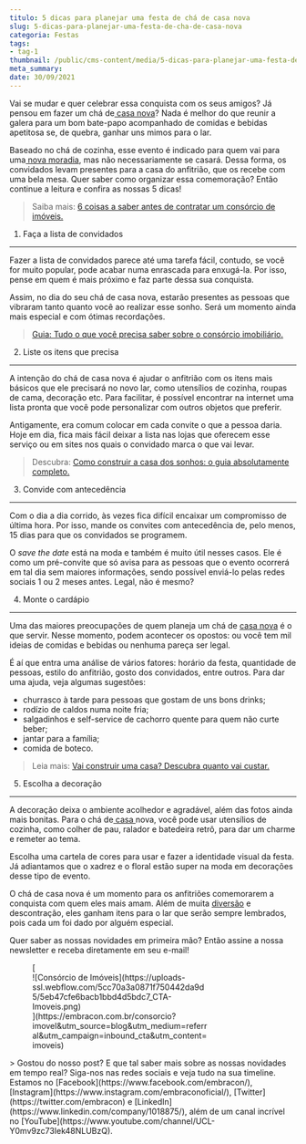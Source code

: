 ```yaml
---
titulo: 5 dicas para planejar uma festa de chá de casa nova
slug: 5-dicas-para-planejar-uma-festa-de-cha-de-casa-nova
categoria: Festas
tags:
- tag-1
thumbnail: /public/cms-content/media/5-dicas-para-planejar-uma-festa-de-cha-de-casa-nova.jpg
meta_summary: 
date: 30/09/2021
---
```

Vai se mudar e quer celebrar essa conquista com os seus amigos? Já pensou em fazer um chá de[ casa nova](https://www.embracon.com.br/blog/5-coisas-que-voce-precisa-saber-para-construir-uma-casa)? Nada é melhor do que reunir a galera para um bom bate-papo acompanhado de comidas e bebidas apetitosa se, de quebra, ganhar uns mimos para o lar.

Baseado no chá de cozinha, esse evento é indicado para quem vai para uma[ nova moradia](https://www.embracon.com.br/blog/quero-comprar-uma-casa-ou-carro-com-consorcio-por-onde-comecar), mas não necessariamente se casará. Dessa forma, os convidados levam presentes para a casa do anfitrião, que os recebe com uma bela mesa. Quer saber como organizar essa comemoração? Então continue a leitura e confira as nossas 5 dicas!

> Saiba mais: [6 coisas a saber antes de contratar um consórcio de imóveis.](https://www.embracon.com.br/blog/6-coisas-contratar-consorcio-de-imoveis)

1. Faça a lista de convidados
-----------------------------

Fazer a lista de convidados parece até uma tarefa fácil, contudo, se você for muito popular, pode acabar numa enrascada para enxugá-la. Por isso, pense em quem é mais próximo e faz parte dessa sua conquista.

Assim, no dia do seu chá de casa nova, estarão presentes as pessoas que vibraram tanto quanto você ao realizar esse sonho. Será um momento ainda mais especial e com ótimas recordações.

> [Guia: Tudo o que você precisa saber sobre o consórcio imobiliário.](https://www.embracon.com.br/blog/guia-completo-consorcio-imobiliario)

2. Liste os itens que precisa
-----------------------------

A intenção do chá de casa nova é ajudar o anfitrião com os itens mais básicos que ele precisará no novo lar, como utensílios de cozinha, roupas de cama, decoração etc. Para facilitar, é possível encontrar na internet uma lista pronta que você pode personalizar com outros objetos que preferir.

Antigamente, era comum colocar em cada convite o que a pessoa daria. Hoje em dia, fica mais fácil deixar a lista nas lojas que oferecem esse serviço ou em sites nos quais o convidado marca o que vai levar.

> Descubra: [Como construir a casa dos sonhos: o guia absolutamente completo.](https://www.embracon.com.br/blog/como-construir-a-casa-dos-sonhos-guia-completo)

3. Convide com antecedência
---------------------------

Com o dia a dia corrido, às vezes fica difícil encaixar um compromisso de última hora. Por isso, mande os convites com antecedência de, pelo menos, 15 dias para que os convidados se programem.

O *save the date* está na moda e também é muito útil nesses casos. Ele é como um pré-convite que só avisa para as pessoas que o evento ocorrerá em tal dia sem maiores informações, sendo possível enviá-lo pelas redes sociais 1 ou 2 meses antes. Legal, não é mesmo?

4. Monte o cardápio
-------------------

Uma das maiores preocupações de quem planeja um chá de [casa nova](<http://Vai construir uma casa? Descubra quanto vai custar>) é o que servir. Nesse momento, podem acontecer os opostos: ou você tem mil ideias de comidas e bebidas ou nenhuma pareça ser legal.

É aí que entra uma análise de vários fatores: horário da festa, quantidade de pessoas, estilo do anfitrião, gosto dos convidados, entre outros. Para dar uma ajuda, veja algumas sugestões:

- churrasco à tarde para pessoas que gostam de uns bons drinks;
- rodízio de caldos numa noite fria;
- salgadinhos e self-service de cachorro quente para quem não curte beber;
- jantar para a família;
- comida de boteco.

> Leia mais: [Vai construir uma casa? Descubra quanto vai custar.](https://www.embracon.com.br/blog/vai-construir-uma-casa-descubra-quanto-vai-custar)

5. Escolha a decoração
----------------------

A decoração deixa o ambiente acolhedor e agradável, além das fotos ainda mais bonitas. Para o chá de[ casa ](https://www.embracon.com.br/blog/segunda-casa-o-consorcio-pode-te-ajudar)nova, você pode usar utensílios de cozinha, como colher de pau, ralador e batedeira retrô, para dar um charme e remeter ao tema.

Escolha uma cartela de cores para usar e fazer a identidade visual da festa. Já adiantamos que o xadrez e o floral estão super na moda em decorações desse tipo de evento.

O chá de casa nova é um momento para os anfitriões comemorarem a conquista com quem eles mais amam. Além de muita [diversão](https://www.embracon.com.br/blog/o-que-nao-pode-faltar-na-area-externa-da-casa-para-garantir-o-lazer-da-familia) e descontração, eles ganham itens para o lar que serão sempre lembrados, pois cada um foi dado por alguém especial.

Quer saber as nossas novidades em primeira mão? Então assine a nossa newsletter e receba diretamente em seu e-mail!

<figure class="w-richtext-figure-type-image w-richtext-align-center" style="max-width:310px">[<div>![Consórcio de Imóveis](https://uploads-ssl.webflow.com/5cc70a3a0871f750442da9d5/5eb47cfe6bacb1bbd4d5bdc7_CTA-Imoveis.png)</div>](https://embracon.com.br/consorcio?imovel&utm_source=blog&utm_medium=referral&utm_campaign=inbound_cta&utm_content=imoveis)</figure>> Gostou do nosso post? E que tal saber mais sobre as nossas novidades em tempo real? Siga-nos nas redes sociais e veja tudo na sua timeline. Estamos no [Facebook](https://www.facebook.com/embracon/), [Instagram](https://www.instagram.com/embraconoficial/), [Twitter](https://twitter.com/embracon) e [LinkedIn](https://www.linkedin.com/company/1018875/), além de um canal incrível no [YouTube](https://www.youtube.com/channel/UCL-Y0mv9zc73Iek48NLUBzQ).

